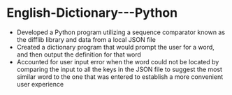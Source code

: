 # English-Dictionary---Python

* Developed a Python program utilizing a sequence comparator known as the difflib library and data from a local JSON file
* Created a dictionary program that would prompt the user for a word, and then output the definition for that word
* Accounted for user input error when the word could not be located by comparing the input to all the keys in the JSON file to
suggest the most similar word to the one that was entered to establish a more convenient user experience
